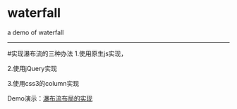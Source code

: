 # waterfall
a demo of waterfall 
***
#实现瀑布流的三种办法
1.使用原生js实现，

2.使用jQuery实现

3.使用css3的column实现

Demo演示：[瀑布流布局的实现](http://monster1935.github.io/waterfall)
